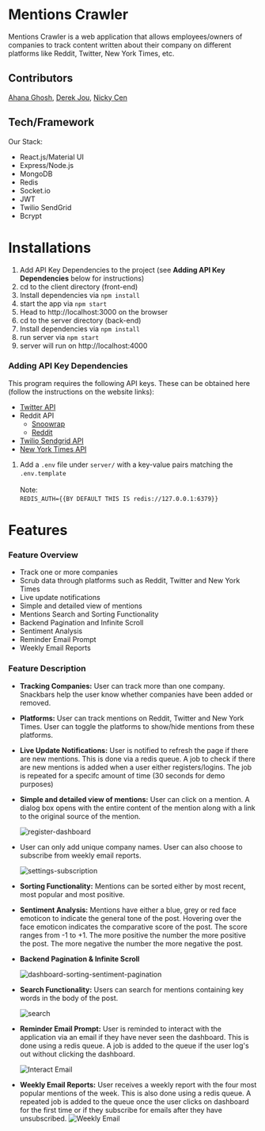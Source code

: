 # Mentions Crawler

Mentions Crawler is a web application that allows employees/owners of companies to track content written about their company on different platforms like Reddit, Twitter, New York Times, etc.

## Contributors

[Ahana Ghosh](https://github.com/ahana15), [Derek Jou](https://github.com/derekjou), [Nicky Cen](https://github.com/ncen5293)

## Tech/Framework

Our Stack:

- React.js/Material UI
- Express/Node.js
- MongoDB
- Redis
- Socket.io
- JWT
- Twilio SendGrid
- Bcrypt

# Installations

1. Add API Key Dependencies to the project (see **Adding API Key Dependencies** below for instructions)
2. cd to the client directory (front-end)
3. Install dependencies via `npm install`
4. start the app via `npm start`
5. Head to http://localhost:3000 on the browser
6. cd to the server directory (back-end)
7. Install dependencies via `npm install`
8. run server via `npm start`
9. server will run on http://localhost:4000

### Adding API Key Dependencies

This program requires the following API keys.
These can be obtained here (follow the instructions on the website links):

- [Twitter API](https://developer.twitter.com/en/docs/basics/authentication/guides/access-tokens)
- Reddit API
  - [Snoowrap](https://not-an-aardvark.github.io/reddit-oauth-helper/)
  - [Reddit](https://www.reddit.com/prefs/apps/)
- [Twilio Sendgrid API](https://sendgrid.com/)
- [New York Times API](https://developer.nytimes.com/apis)

1. Add a `.env` file under `server/` with a key-value pairs matching the `.env.template`
   <br>
   <br>
   Note:
   <br>
   `REDIS_AUTH={{BY DEFAULT THIS IS redis://127.0.0.1:6379}}`
   <br>

# Features

### Feature Overview

- Track one or more companies
- Scrub data through platforms such as Reddit, Twitter and New York Times
- Live update notifications
- Simple and detailed view of mentions
- Mentions Search and Sorting Functionality
- Backend Pagination and Infinite Scroll
- Sentiment Analysis
- Reminder Email Prompt
- Weekly Email Reports

### Feature Description

- **Tracking Companies:** User can track more than one company. Snackbars help the user know whether companies have been added or removed.
- **Platforms:** User can track mentions on Reddit, Twitter and New York Times. User can toggle the platforms to show/hide mentions from these platforms.
- **Live Update Notifications:** User is notified to refresh the page if there are new mentions. This is done via a redis queue. A job to check if there are new mentions is added when a user either registers/logins. The job is repeated for a specifc amount of time (30 seconds for demo purposes)
- **Simple and detailed view of mentions:** User can click on a mention. A dialog box opens with the entire content of the mention along with a link to the original source of the mention.

  ![register-dashboard](./assets/crawler1.gif)
  <br>

- User can only add unique company names. User can also choose to subscribe from weekly email reports.

  ![settings-subscription](./assets/crawler4.gif)
  <br>

- **Sorting Functionality:** Mentions can be sorted either by most recent, most popular and most positive.
- **Sentiment Analysis:** Mentions have either a blue, grey or red face emoticon to indicate the general tone of the post. Hovering over the face emoticon indicates the comparative score of the post. The score ranges from -1 to +1. The more positive the number the more positive the post. The more negative the number the more negative the post.
- **Backend Pagination & Infinite Scroll**

  ![dashboard-sorting-sentiment-pagination](./assets/crawler2.gif)
  <br>

- **Search Functionality:** Users can search for mentions containing key words in the body of the post.

  ![search](./assets/crawler3.gif)
  <br>

- **Reminder Email Prompt:** User is reminded to interact with the application via an email if they have never seen the dashboard. This is done using a redis queue. A job is added to the queue if the user log's out without clicking the dashboard.

  ![Interact Email](./assets/InteractEmail.png)
  <br>

- **Weekly Email Reports:** User receives a weekly report with the four most popular mentions of the week. This is also done using a redis queue. A repeated job is added to the queue once the user clicks on dashboard for the first time or if they subscribe for emails after they have unsubscribed.
  ![Weekly Email](./assets/weeklyReport.png)
  <br>
